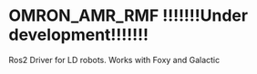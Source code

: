 # OMRON_AMR_RMF !!!!!!!Under development!!!!!!!
Ros2 Driver for LD robots.
Works with Foxy and Galactic



